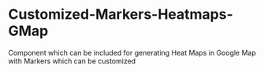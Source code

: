 # Customized-Markers-Heatmaps-GMap
Component which can be included for generating Heat Maps in Google Map with Markers which can be customized
